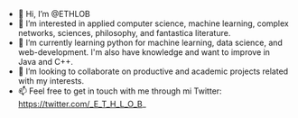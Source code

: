 - 👋 Hi, I’m @ETHLOB
- 👀 I’m interested in applied computer science, machine learning, complex networks, sciences, philosophy, and fantastica literature.
- 🌱 I’m currently learning python for machine learning, data science, and web-development. I'm also have knowledge and want to improve in Java and C++.
- 💞️ I’m looking to collaborate on productive and academic projects related with my interests.
- 📫 Feel free to get in touch with me through mi Twitter: https://twitter.com/_E_T_H_L_O_B_

<!---
ETHLOB/ETHLOB is a ✨ special ✨ repository because its `README.md` (this file) appears on your GitHub profile.
You can click the Preview link to take a look at your changes.
--->
